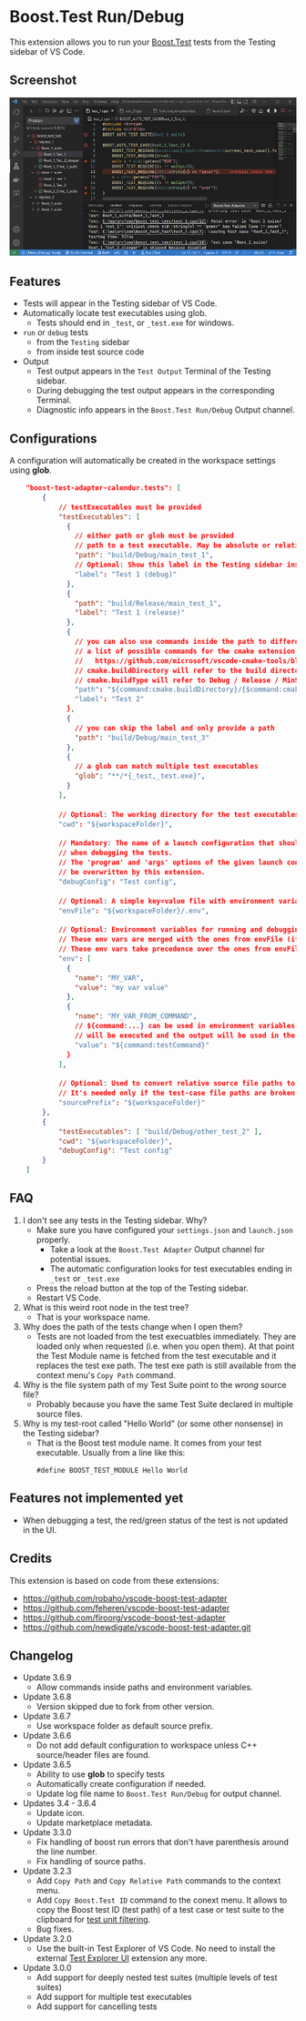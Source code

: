 # Boost.Test Run/Debug
This extension allows you to run your [Boost.Test](https://github.com/boostorg/test) tests
from the Testing sidebar of VS Code.

## Screenshot
![screenshot](screenshot.png)

## Features
* Tests will appear in the Testing sidebar of VS Code.
* Automatically locate test executables using glob.
  * Tests should end in `_test`, or `_test.exe` for windows.
* ```run``` or ```debug``` tests 
  * from the ```Testing``` sidebar
  * from inside test source code
* Output
  * Test output appears in the `Test Output` Terminal of the Testing sidebar.
  * During debugging the test output appears in the corresponding Terminal.
  * Diagnostic info appears in the `Boost.Test Run/Debug` Output channel.

## Configurations

A configuration will automatically be created in the workspace settings using **glob**.
```json
    "boost-test-adapter-calendur.tests": [
        {
            // testExecutables must be provided
            "testExecutables": [
              {
                // either path or glob must be provided
                // path to a test executable. May be absolute or relative path.
                "path": "build/Debug/main_test_1",
                // Optional: Show this label in the Testing sidebar instead of the Boost Test module name.
                "label": "Test 1 (debug)"
              },
              {
                "path": "build/Release/main_test_1",
                "label": "Test 1 (release)"
              },
              {
                // you can also use commands inside the path to differentiate between different cmake kits or debug/release
                // a list of possible commands for the cmake extension can be found here:
                //   https://github.com/microsoft/vscode-cmake-tools/blob/965b960c957f42dac4363fc6c064d34c660080b1/docs/cmake-settings.md#command-substitution
                // cmake.buildDirectory will refer to the build directory, e.g. ${workspaceFolder}/build
                // cmake.buildType will refer to Debug / Release / MinSizeRel / RelWithDebInfo
                "path": "${command:cmake.buildDirectory}/{$command:cmake.buildType}/main_test_2",
                "label": "Test 2"
              },
              {
                // you can skip the label and only provide a path
                "path": "build/Debug/main_test_3"
              },
              {
                // a glob can match multiple test executables
                "glob": "**/*{_test,_test.exe}",
              }
            ],

            // Optional: The working directory for the test executables.
            "cwd": "${workspaceFolder}",

            // Mandatory: The name of a launch configuration that should be used
            // when debugging the tests.
            // The 'program' and 'args' options of the given launch config will
            // be overwritten by this extension.
            "debugConfig": "Test config",

            // Optional: A simple key=value file with environment variables for running and debugging the tests.
            "envFile": "${workspaceFolder}/.env",

            // Optional: Environment variables for running and debugging the tests.
            // These env vars are merged with the ones from envFile (if present).
            // These env vars take precedence over the ones from envFile.
            "env": [
              {
                "name": "MY_VAR",
                "value": "my var value"
              },
              {
                "name": "MY_VAR_FROM_COMMAND",
                // ${command:...} can be used in environment variables. In this example the command testCommand
                // will be executed and the output will be used in the variable.
                "value": "${command:testCommand}"
              }
            ],

            // Optional: Used to convert relative source file paths to absolute paths.
            // It's needed only if the test-case file paths are broken in the Test Explorer UI.
            "sourcePrefix": "${workspaceFolder}"
        },
        {
            "testExecutables": [ "build/Debug/other_test_2" ],
            "cwd": "${workspaceFolder}",
            "debugConfig": "Test config"
        }
    ]
```

## FAQ
1. I don't see any tests in the Testing sidebar. Why?
   - Make sure you have configured your `settings.json` and `launch.json` properly.
     - Take a look at the `Boost.Test Adapter` Output channel for potential issues.
	 - The automatic configuration looks for test executables ending in `_test` or `_test.exe`
   - Press the reload button at the top of the Testing sidebar.
   - Restart VS Code.
2. What is this weird root node in the test tree?
   - That is your workspace name.
3. Why does the path of the tests change when I open them?
   - Tests are not loaded from the test execuatbles immediately. They are loaded only
     when requested (i.e. when you open them). At that point the Test Module name is fetched
     from the test executable and it replaces the test exe path.
     The test exe path is still available from the context menu's `Copy Path` command.
4. Why is the file system path of my Test Suite point to the *wrong* source file?
   - Probably because you have the same Test Suite declared in multiple source files.
5. Why is my test-root called "Hello World" (or some other nonsense) in the Testing sidebar?
   - That is the Boost test module name. It comes from your test executable.
     Usually from a line like this:
     ```
     #define BOOST_TEST_MODULE Hello World
     ``` 

## Features not implemented yet
- When debugging a test, the red/green status of the test is not updated in the UI.

## Credits
This extension is based on code from these extensions:
- https://github.com/robaho/vscode-boost-test-adapter
- https://github.com/feheren/vscode-boost-test-adapter
- https://github.com/firoorg/vscode-boost-test-adapter
- https://github.com/newdigate/vscode-boost-test-adapter.git

## Changelog
* Update 3.6.9
  * Allow commands inside paths and environment variables.
* Update 3.6.8
  * Version skipped due to fork from other version.
* Update 3.6.7
  * Use workspace folder as default source prefix.
* Update 3.6.6
  * Do not add default configuration to workspace unless C++ source/header files are found. 
* Update 3.6.5
  * Ability to use **glob** to specify tests
  * Automatically create configuration if needed.
  * Update log file name to `Boost.Test Run/Debug` for output channel.
* Updates 3.4 - 3.6.4
  * Update icon.
  * Update marketplace metadata.
* Update 3.3.0
  * Fix handling of boost run errors that don't have parenthesis around the line number.
  * Fix handling of source paths. 
* Update 3.2.3
  * Add `Copy Path` and `Copy Relative Path` commands to the context menu.
  * Add `Copy Boost.Test ID` command to the conext menu. It allows to copy the Boost test ID (test path) of a
    test case or test suite to the clipboard for [test unit filtering](https://www.boost.org/doc/libs/1_80_0/libs/test/doc/html/boost_test/runtime_config/test_unit_filtering.html).
  * Bug fixes.
* Update 3.2.0
  * Use the built-in Test Explorer of VS Code. No need to install the external [Test Explorer UI](https://marketplace.visualstudio.com/items?itemName=hbenl.vscode-test-explorer) extension any more.
* Update 3.0.0
  * Add support for deeply nested test suites (multiple levels of test suites)
  * Add support for multiple test executables
  * Add support for cancelling tests
